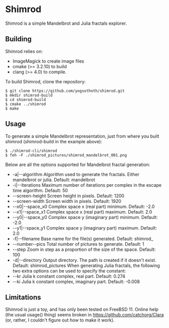 # Shimrod
Shimrod is a simple Mandelbrot and Julia fractals explorer.

## Building
Shimrod relies on:
* ImageMagick to create image files
* cmake (>= 3.2.10) to build
* clang (>= 4.0) to compile.

To build Shimrod, clone the repository:
```
$ git clone https://github.com/yogsothoth/shimrod.git
$ mkdir shimrod-build
$ cd shimrod-build
$ cmake ../shimrod
$ make
```

## Usage
To generate a simple Mandelbrot representation, just from where you built shimrod (shimrod-build in the example above):
```
$ ./shimrod-cli/shimrod
$ feh -F ./shimrod_pictures/shimrod_mandelbrot_001.png
```	

Below are all the options supported for Mandelbrot fractal generation:

* -a|--algorithm
  Algorithm used to generate the fractals. Either mandelbrot or julia. Default: mandelbrot
* -i|--iterations
  Maximum number of iterations per complex in the escape time algorithm. Default: 50
* --screen-height
  Screen height in pixels. Default: 1200
* --screen-width
  Screen width in pixels. Default: 1920
* --x0|--space_x0
  Complex space x (real part) minimum. Default: -2.0
* --x1|--space_x1
  Complex space x (real part) maximum. Default: 2.0
* --y0|--space_y0
  Complex space y (imaginary part) minimum. Default: -2.0
* --y1|--space_y1
  Complex space y (imaginary part) maximum. Default: 2.0
* -f|--filename
  Base name for the file(s) generated. Default: shimrod_<algorithm>
* --number--pics
  Total number of pictures to generate. Default: 1
* --step
  Zoom in step as a proportion of the size of the space. Default: 100
* -d|--directory
  Output directory. The path is created if it doesn't exist. Default: shimrod_pictures
When generating Julia fractals, the following two extra options can be used to specify the constant:
* --kr
  Julia k constant complex, real part. Default: 0.274
* --ki
  Julia k constant complex, imaginary part. Default: -0.008

## Limitations
Shimrod is just a toy, and has only been tested on FreeBSD 11.
Online help (the usual usage() thing) seems broken in https://github.com/catchorg/Clara (or, rather, I couldn't figure out how to make it work).

